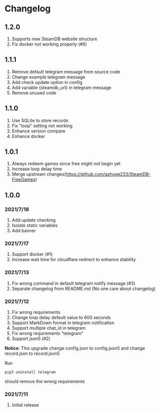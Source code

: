 # Changelog
## 1.2.0
1. Supports new SteamDB website structure
2. Fix docker not working properly (#6)

## 1.1.1
1. Remove default telegram message from source code
2. Change example telegram message
3. Add check update option in config
4. Add variable {steamdb_url} in telegram message
5. Remove unused code

## 1.1.0
1. Use SQLite to store records
2. Fix "loop" setting not working
3. Enhance version compare
4. Enhance docker

## 1.0.1
1. Always redeem games since free might not begin yet
2. Increase loop delay time
3. Merge upstream changes(https://github.com/azhuge233/SteamDB-FreeGames)

## 1.0.0

### 2021/7/18
1. Add update checking
2. Isolate static variables
3. Add banner

### 2021/7/17
1. Support docker (#1)
2. Increase wait time for cloudflare redirect to enhance stability

### 2021/7/13
1. Fix wrong command in default telegram notify message (#3)
2. Separate changelog from README.md (No one care about changelog)

### 2021/7/12
1. Fix wrong requirements
2. Change loop delay default value to 600 seconds
3. Support MarkDown format in telegram notification
4. Support multiple chat_id in telegram
5. Fix wrong requirements "telegram"
6. Support json5 (#2)

**Notice**: This upgrade change config.json to config.json5 and change record.json to record.json5

Run
```shell
pip3 uninstall telegram
```
should remove the wrong requirements

### 2021/7/11
1. Initial release
